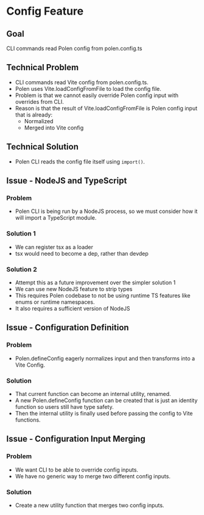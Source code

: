 # Config Feature

## Goal

CLI commands read Polen config from polen.config.ts

## Technical Problem

- CLI commands read Vite config from polen.config.ts.
- Polen uses Vite.loadConfigFromFile to load the config file.
- Problem is that we cannot easily override Polen config input with overrides from CLI.
- Reason is that the result of Vite.loadConfigFromFile is Polen config input that is already:
  - Normalized
  - Merged into Vite config

## Technical Solution

- Polen CLI reads the config file itself using `import()`.

## Issue - NodeJS and TypeScript

### Problem

- Polen CLI is being run by a NodeJS process, so we must consider how it will import a TypeScript module.

### Solution 1

- We can register tsx as a loader
- tsx would need to become a dep, rather than devdep

### Solution 2

- Attempt this as a future improvement over the simpler solution 1
- We can use new NodeJS feature to strip types
- This requires Polen codebase to not be using runtime TS features like enums or runtime namespaces.
- It also requires a sufficient version of NodeJS

## Issue - Configuration Definition

### Problem

- Polen.defineConfig eagerly normalizes input and then transforms into a Vite Config.

### Solution

- That current function can become an internal utility, renamed.
- A new Polen.defineConfig function can be created that is just an identity function so users still have type safety.
- Then the internal utility is finally used before passing the config to Vite functions.

## Issue - Configuration Input Merging

### Problem

- We want CLI to be able to override config inputs.
- We have no generic way to merge two different config inputs.

### Solution

- Create a new utility function that merges two config inputs.
